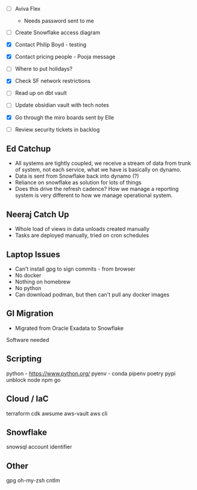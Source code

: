- [ ] Aviva Flex
	- Needs password sent to me
- [ ] Create Snowflake access diagram
- [x] Contact Philip Boyd - testing
- [x] Contact pricing people - Pooja message
- [ ] Where to put holidays?
- [x] Check SF network restrictions
- [ ] Read up on dbt vault
- [ ] Update obsidian vault with tech notes
- [x] Go through the miro boards sent by Elle
- [ ] Review security tickets in backlog


## Ed Catchup
- All systems are tightly coupled, we receive a stream of data from trunk of system, not each service, what we have is basically on dynamo. 
- Data is sent from Snowflake back into dynamo (?)
- Reliance on snowflake as solution for lots of things 
- Does this drive the refresh cadence? How we manage a reporting system is very different to how we manage operational system. 

## Neeraj Catch Up
- Whole load of views in data unloads created manually
- Tasks are deployed manually, tried on cron schedules

## Laptop Issues
- Can't install gpg to sign commits - from browser
- No docker
- Nothing on homebrew
- No python
- Can download podman, but then can't pull any docker images

## GI Migration
- Migrated from Oracle Exadata to Snowflake

Software needed

## Scripting
python - https://www.python.org/
pyenv - 
conda
pipenv 
poetry
pypi unblock
node
npm
go


## Cloud / IaC
terraform
cdk
awsume
aws-vault
aws cli

## Snowflake
snowsql
account identifier 

## Other
gpg
oh-my-zsh
cntlm




